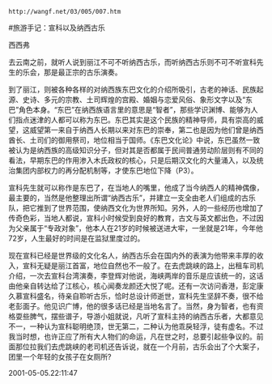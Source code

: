 `http://wangf.net/03/005/007.htm`

#旅游手记：宣科以及纳西古乐

西西弗

去云南之前，就听人说到丽江不可不听纳西古乐，而听纳西古乐则不可不听宣科先生的乐会，那是最正宗的古乐演奏。

到了丽江，则被各种各样的对纳西族东巴文化的介绍所吸引，古老的神话、民族起源、史诗、多元的宗教、土司辉煌的宫殿、婚姻与恋爱风俗、象形文字以及“东巴”角色本身。“东巴”在纳西族语言里的意思是“智者”，那些学识渊博、能够为人们指点迷津的人都可以称为东巴。东巴其实是这个民族的精神导师，具有崇高的威望，这威望第一来自于纳西人长期以来对东巴的崇奉，第二也是因为他们曾是纳西酋长、土司们的御用祭司，地位相当于国师。《东巴文化论》中说，东巴虽然一致被认为是纳西族的高级知识分子，但对其是否都属于民间普通劳动阶层则有不同的看法，早期东巴的作用渗入木氏政权的核心，只是后期汉文化的大量涌入，以及统治集团内部权力的再分配机制等，才使东巴地位下降（P3）。

宣科先生就可以称作是东巴了，在当地人的嘴里，他成了当今纳西人的精神偶像，最主要的，当然是他整理出所谓“纳西古乐”，并建立一支全由老人们组成的古乐队，把它推到了世界范围，使纳西文化为世界所知。另外，人的一些经历也增加了传奇色彩，当地人都说，宣科小时候受到良好的教育，古文与英文都出色，不过因为父亲属于“专政对象”，他本人在21岁的时候被送进大牢，一坐就是21年，今年他72岁，人生最好的时间是在监狱里度过的。

现在宣科已经是世界级的文化名人，纳西古乐会在国内外的表演为他带来丰厚的收入，宣科无疑是丽江首富，地位自然也不一般了。在去虎跳峡的路上，出租车司机介绍，一次去宣科台湾演奏，李登辉对他说，海峡两岸的音乐是应该统一的，这话由他亲自转达给了江核心，核心闻奏龙颜还大悦了呢。还有一次访问香港，彭定康久慕宣科盛名，待亲自聆听古乐，恰时总设计师逝世，宣科先生坚辞不奏，很不给老彭面子。他见识广博，他的很多话已经是当地名言了。当然，身为智者，也有资格耍些脾气，摆些谱子，导游小姐就说，凡听了宣科主持的纳西古乐者，大都意见不一，一种认为宣科聪明绝顶，世无第二，二种认为他乖戾轻浮，徒有虚名。不过我当时想，也许正应了所有大人物们的命运，凡在世之时，总要引起些争议的。前面那位拉我们去虎跳峡的老司机还告诉说，就在一个月前，古乐会出了个大案子，团里一个年轻的女孩子在女厕所?

2001-05-05.22:11:47 
